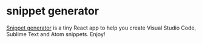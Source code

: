 # snippet generator

[Snippet generator](https://pawelgrzybek.com/snippet-generator/) is a tiny React app to help you create Visual Studio Code, Sublime Text and Atom snippets. Enjoy!
